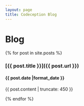 ```yaml
---
layout: page
title: Codeception Blog
---
```


# Blog

{% for post in site.posts %}

### [{{ post.title }}]({{ post.url }})

#### {{ post.date |format_date }}

{{ post.content | truncate: 450 }}


{% endfor %}